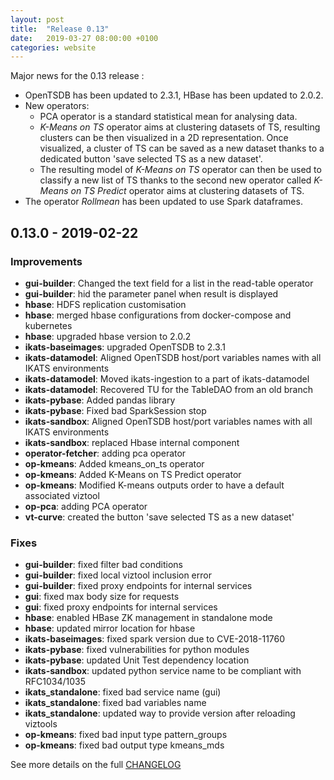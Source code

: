 ```yaml
---
layout: post
title:  "Release 0.13"
date:   2019-03-27 08:00:00 +0100
categories: website
---
```


Major news for the 0.13 release :

- OpenTSDB has been updated to 2.3.1, HBase has been updated to 2.0.2.
- New operators:
  - PCA operator is a standard statistical mean for analysing data.
  - *K-Means on TS* operator aims at clustering datasets of TS, resulting clusters can be then visualized in a 2D representation. Once visualized, a cluster of TS can be saved as a new dataset thanks to a dedicated button 'save selected TS as a new dataset'.
  - The resulting model  of *K-Means on TS* operator can then be used to classify a new list of TS thanks to the second new operator called *K-Means on TS Predict* operator aims at clustering datasets of TS.
- The operator *Rollmean* has been updated to use Spark dataframes.


## 0.13.0 - 2019-02-22

### Improvements

* **gui-builder**: Changed the text field for a list in the read-table operator
* **gui-builder**: hid the parameter panel when result is displayed
* **hbase**: HDFS replication customisation
* **hbase**: merged hbase configurations from docker-compose and kubernetes
* **hbase**: upgraded hbase version to 2.0.2
* **ikats-baseimages**: upgraded OpenTSDB to 2.3.1
* **ikats-datamodel**: Aligned OpenTSDB host/port variables names with all IKATS environments
* **ikats-datamodel**: Moved ikats-ingestion to a part of ikats-datamodel
* **ikats-datamodel**: Recovered TU for the TableDAO from an old branch
* **ikats-pybase**: Added pandas library
* **ikats-pybase**: Fixed bad SparkSession stop
* **ikats-sandbox**: Aligned OpenTSDB host/port variables names with all IKATS environments
* **ikats-sandbox**: replaced Hbase internal component
* **operator-fetcher**: adding pca operator
* **op-kmeans**: Added kmeans_on_ts operator
* **op-kmeans**: Added K-Means on TS Predict operator
* **op-kmeans**: Modified K-means outputs order to have a default associated viztool
* **op-pca**: adding PCA operator
* **vt-curve**: created the button 'save selected TS as a new dataset'

### Fixes

* **gui-builder**: fixed filter bad conditions
* **gui-builder**: fixed local viztool inclusion error
* **gui-builder**: fixed proxy endpoints for internal services
* **gui**: fixed max body size for requests
* **gui**: fixed proxy endpoints for internal services
* **hbase**: enabled HBase ZK management in standalone mode
* **hbase**: updated mirror location for hbase
* **ikats-baseimages**: fixed spark version due to CVE-2018-11760
* **ikats-pybase**: fixed vulnerabilities for python modules
* **ikats-pybase**: updated Unit Test dependency location
* **ikats-sandbox**: updated python service name to be compliant with RFC1034/1035
* **ikats_standalone**: fixed bad service name (gui)
* **ikats_standalone**: fixed bad variables name
* **ikats_standalone**: updated way to provide version after reloading viztools
* **op-kmeans**: fixed bad input type pattern_groups
* **op-kmeans**: fixed bad output type kmeans_mds

See more details on the full [CHANGELOG](https://github.com/IKATS/IKATS/blob/master/CHANGELOG.md)

